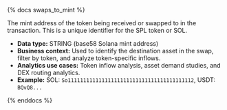 {% docs swaps_to_mint %}

The mint address of the token being received or swapped to in the transaction. This is a unique identifier for the SPL token or SOL.

- **Data type:** STRING (base58 Solana mint address)
- **Business context:** Used to identify the destination asset in the swap, filter by token, and analyze token-specific inflows.
- **Analytics use cases:** Token inflow analysis, asset demand studies, and DEX routing analytics.
- **Example:** SOL: `So11111111111111111111111111111111111111112`, USDT: `BQvQ8...`

{% enddocs %}